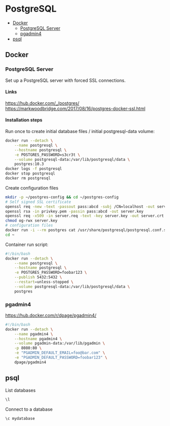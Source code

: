 # PostgreSQL

- [Docker](#docker)
  - [PostgreSQL Server](#postgresql-server)
  - [pgadmin4](#pgadmin4)
- [psql](#psql)

## Docker

### PostgreSQL Server

Set up a PostgreSQL server with forced SSL connections.

#### Links

https://hub.docker.com/_/postgres/
https://markwoodbridge.com/2017/08/16/postgres-docker-ssl.html

#### Installation steps

Run once to create initial database files / initial postgresql-data volume:

```bash
docker run --detach \
    --name postgresql \
    --hostname postgresql \
    -e POSTGRES_PASSWORD=s3cr3t \
    --volume postgresql-data:/var/lib/postgresql/data \
    postgres:10.3
docker logs -f postgresql
docker stop postgresql
docker rm postgresql
```

Create configuration files

```bash
mkdir -p ~/postgres-config && cd ~/postgres-config
# Self signed SSL certificate
openssl req -new -text -passout pass:abcd -subj /CN=localhost -out server.req
openssl rsa -in privkey.pem -passin pass:abcd -out server.key
openssl req -x509 -in server.req -text -key server.key -out server.crt
chmod og-rwx server.key
# configuration files
docker run -i --rm postgres cat /usr/share/postgresql/postgresql.conf.sample > my-postgres.conf
cd ~
```

Container run script:

```bash
#!/bin/bash
docker run --detach \
    --name postgresql \
    --hostname postgresql \
    -e POSTGRES_PASSWORD=foobar123 \
    --publish 5432:5432 \
    --restart=unless-stopped \
    --volume postgresql-data:/var/lib/postgresql/data \
    postgres
```

### pgadmin4

https://hub.docker.com/r/dpage/pgadmin4/

```bash
#!/bin/bash
docker run --detach \
    --name pgadmin4 \
    --hostname pgadmin4 \
    --volume pgadmin-data:/var/lib/pgadmin \
    -p 8080:80 \
    -e "PGADMIN_DEFAULT_EMAIL=foo@bar.com" \
    -e "PGADMIN_DEFAULT_PASSWORD=foobar123" \
    dpage/pgadmin4
```

## psql


List databases

```bash
\l
```

Connect to a database

```bash
\c mydatabase
```
